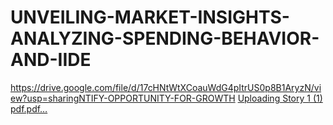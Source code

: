 # UNVEILING-MARKET-INSIGHTS-ANALYZING-SPENDING-BEHAVIOR-AND-IIDE
https://drive.google.com/file/d/17cHNtWtXCoauWdG4pItrUS0p8B1AryzN/view?usp=sharingNTIFY-OPPORTUNITY-FOR-GROWTH
[Uploading Story 1 (1) pdf.pdf…]()
